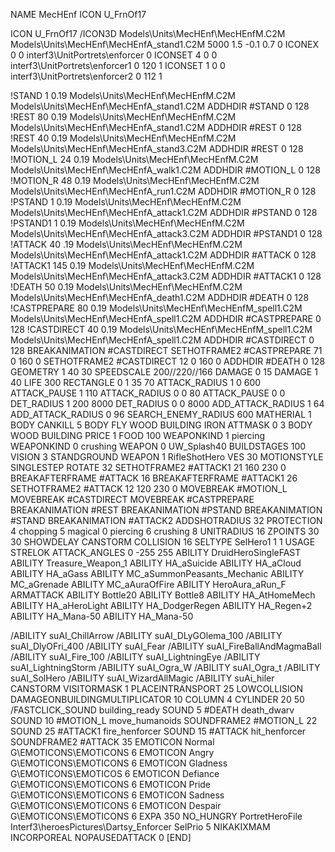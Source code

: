 NAME MecHEnf
ICON U_FrnOf17


ICON U_FrnOf17
/ICON3D Models\Units\MecHEnf\MecHEnfM.C2M Models\Units\MecHEnf\MecHEnfA_stand1.C2M 5000 1.5 -0.1 0.7 0 
ICONEX 0 0 interf3\UnitPortrets\enforcer 0
ICONSET 4 0 0 interf3\UnitPortrets\enforcer1 0 120 1
ICONSET 1 0 0 interf3\UnitPortrets\enforcer2 0 112 1

!STAND          1 0.19 Models\Units\MecHEnf\MecHEnfM.C2M Models\Units\MecHEnf\MecHEnfA_stand1.C2M
ADDHDIR #STAND 0 128
!REST          80 0.19 Models\Units\MecHEnf\MecHEnfM.C2M Models\Units\MecHEnf\MecHEnfA_stand1.C2M
ADDHDIR #REST 0 128
!REST          40 0.19 Models\Units\MecHEnf\MecHEnfM.C2M Models\Units\MecHEnf\MecHEnfA_stand3.C2M
ADDHDIR #REST 0 128
!MOTION_L      24 0.19 Models\Units\MecHEnf\MecHEnfM.C2M Models\Units\MecHEnf\MecHEnfA_walk1.C2M
ADDHDIR #MOTION_L 0 128
!MOTION_R      48 0.19 Models\Units\MecHEnf\MecHEnfM.C2M Models\Units\MecHEnf\MecHEnfA_run1.C2M
ADDHDIR #MOTION_R 0 128
!PSTAND        1  0.19 Models\Units\MecHEnf\MecHEnfM.C2M Models\Units\MecHEnf\MecHEnfA_attack1.C2M
ADDHDIR #PSTAND 0 128
!PSTAND1        1  0.19 Models\Units\MecHEnf\MecHEnfM.C2M Models\Units\MecHEnf\MecHEnfA_attack3.C2M
ADDHDIR #PSTAND1 0 128 
!ATTACK       40 .19 Models\Units\MecHEnf\MecHEnfM.C2M Models\Units\MecHEnf\MecHEnfA_attack1.C2M
ADDHDIR #ATTACK 0 128
!ATTACK1        145 0.19 Models\Units\MecHEnf\MecHEnfM.C2M Models\Units\MecHEnf\MecHEnfA_attack3.C2M
ADDHDIR #ATTACK1 0 128
!DEATH         50 0.19 Models\Units\MecHEnf\MecHEnfM.C2M Models\Units\MecHEnf\MecHEnfA_death1.C2M
ADDHDIR #DEATH 0 128
!CASTPREPARE   80 0.19 Models\Units\MecHEnf\MecHEnfM_spell1.C2M  Models\Units\MecHEnf\MecHEnfA_spell1.C2M 
ADDHDIR #CASTPREPARE 0 128
!CASTDIRECT    40 0.19 Models\Units\MecHEnf\MecHEnfM_spell1.C2M  Models\Units\MecHEnf\MecHEnfA_spell1.C2M 
ADDHDIR #CASTDIRECT 0 128
BREAKANIMATION #CASTDIRECT
SETHOTFRAME2 #CASTPREPARE 71 0 160 0
SETHOTFRAME2 #CASTDIRECT 12 0 160 0
ADDHDIR #DEATH 0 128
GEOMETRY 1 40 30
SPEEDSCALE 200//220//166
DAMAGE   0 15
DAMAGE   1 40
LIFE     300
RECTANGLE 0 1 35 70
ATTACK_RADIUS 1 0 600
ATTACK_PAUSE 1 110 
ATTACK_RADIUS 0 0 80
ATTACK_PAUSE 0 0
DET_RADIUS 1 200 8000
DET_RADIUS 0 0 8000
ADD_ATTACK_RADIUS 1 64
ADD_ATTACK_RADIUS 0 96
SEARCH_ENEMY_RADIUS 600
MATHERIAL 1 BODY
CANKILL 5 BODY FLY WOOD BUILDING IRON
ATTMASK 0 3 BODY WOOD BUILDING
PRICE 1 FOOD 100
WEAPONKIND 1 piercing
WEAPONKIND 0 crushing
WEAPON 0 UW_Splash40
BUILDSTAGES 100
VISION 3
STANDGROUND
WEAPON 1 RifleShotHero
VES 30
MOTIONSTYLE SINGLESTEP
ROTATE 32
SETHOTFRAME2 #ATTACK1 21 160 230 0
BREAKAFTERFRAME #ATTACK 16
BREAKAFTERFRAME #ATTACK1 26
SETHOTFRAME2 #ATTACK 12 120 230 0
MOVEBREAK #MOTION_L
MOVEBREAK #CASTDIRECT
MOVEBREAK #CASTPREPARE
BREAKANIMATION #REST
BREAKANIMATION #PSTAND
BREAKANIMATION #STAND
BREAKANIMATION #ATTACK2
ADDSHOTRADIUS 32
PROTECTION 4 chopping 5 magical 0 piercing 6 crushing 8
UNITRADIUS 16
ZPOINTS 30 30
SHOWDELAY
CANSTORM
COLLISION 16
SELTYPE SelHero1 1 1
USAGE STRELOK
ATTACK_ANGLES		0 -255 255
ABILITY DruidHeroSingleFAST
ABILITY Treasure_Weapon_1
ABILITY HA_aSuicide
ABILITY HA_aCloud
ABILITY HA_aGass
ABILITY MC_aSummonPeasants_Mechanic
ABILITY MC_aGrenade
ABILITY MC_aAuraOfFire
ABILITY HeroAura_aRun_F
ARMATTACK
ABILITY Bottle20
ABILITY Bottle8
ABILITY HA_AtHomeMech
ABILITY HA_aHeroLight
ABILITY HA_DodgerRegen
ABILITY HA_Regen+2
ABILITY HA_Mana-50
ABILITY HA_Mana-50

/ABILITY suAI_ChillArrow
/ABILITY suAI_DLyGOlema_100
/ABILITY suAI_DlyOFri_400
/ABILITY suAI_Fear
/ABILITY suAI_FireBallAndMagmaBall
/ABILITY suAI_Fire_100
/ABILITY suAI_LightningEye
/ABILITY suAI_LightningStorm
/ABILITY suAI_Ogra_W
/ABILITY suAI_Ogra_t
/ABILITY suAI_SolHero
/ABILITY suAI_WizardAllMagic
/ABILITY suAi_hiler 
CANSTORM
VISITORMASK 1
PLACEINTRANSPORT 25
LOWCOLLISION
DAMAGEONBUILDINGMULTIPLICATOR 10
COLUMN 4
CYLINDER 20 50
/FASTCLICK_SOUND building_ready
SOUND 5 #DEATH death_dwarv
SOUND 10 #MOTION_L move_humanoids
SOUNDFRAME2 #MOTION_L 22
SOUND 25 #ATTACK1 fire_henforcer
SOUND 15 #ATTACK hit_henforcer
SOUNDFRAME2 #ATTACK 35
EMOTICON Normal G\EMOTICONS\EMOTICONS 6
EMOTICON Angry G\EMOTICONS\EMOTICONS 6
EMOTICON Gladness G\EMOTICONS\EMOTICOS 6
EMOTICON Defiance G\EMOTICONS\EMOTICONS 6
EMOTICON Pride G\EMOTICONS\EMOTICONS 6
EMOTICON Sadness G\EMOTICONS\EMOTICONS 6
EMOTICON Despair G\EMOTICONS\EMOTICONS 6
EXPA 350
NO_HUNGRY
PortretHeroFile Interf3\heroesPictures\Dartsy_Enforcer
SelPrio 5
NIKAKIXMAM
INCORPOREAL
NOPAUSEDATTACK 0
[END]
